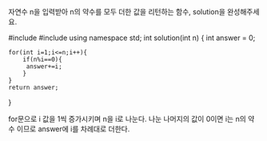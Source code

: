 자연수 n을 입력받아 n의 약수를 모두 더한 값을 리턴하는 함수, solution을 완성해주세요.


#include <string>
#include <vector>
using namespace std;
int solution(int n) {
    int answer = 0;
    
    for(int i=1;i<=n;i++){
        if(n%i==0){
         answer+=i;
        }
    }    
    return answer;
}


for문으로 i 값을 1씩 증가시키며
n을 i로 나눈다. 나눈 나머지의 값이 0이면 i는 n의 약수 이므로
answer에 i를 차례대로 더한다.
